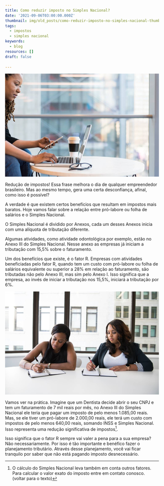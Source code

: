 ```yaml
---
title: Como reduzir imposto no Simples Nacional?
date: '2021-09-06T03:00:00.000Z'
thumbnail: img/old_posts/como-reduzir-imposto-no-simples-nacional-thumb.jpg
tags:
  - impostos
  - simples nacional
keywords:
  - blog
resources: []
draft: false

---
```


![](imgs/001.jpg)

Redução de impostos! Essa frase melhora o dia de qualquer empreendedor brasileiro. Mas ao mesmo tempo, gera uma certa desconfiança, afinal, como isso é possível?

<!--more--> 

A verdade é que existem certos benefícios que resultam em impostos mais baratos. Hoje vamos falar sobre a relação entre pró-labore ou folha de salários e o Simples Nacional.

O Simples Nacional é dividido por Anexos, cada um desses Anexos inicia com uma alíquota de tributação diferente.

Algumas atividades, como atividade odontológica por exemplo, estão no Anexo III do Simples Nacional. Nesse anexo as empresas já iniciam a tributação com 15,5% sobre o faturamento.

Um dos benefícios que existe, é o fator R. Empresas com atividades beneficiadas pelo fator R, quando tem um custo com pró-labore ou folha de salários equivalente ou superior a 28% em relação ao faturamento, são tributadas não pelo Anexo III, mas sim pelo Anexo I. Isso significa que a empresa, ao invés de iniciar a tributação nos 15,5%, iniciará a tributação por 6%.

![](imgs/002.jpg)

Vamos ver na prática. Imagine que um Dentista decide abrir o seu CNPJ e tem um faturamento de 7 mil reais por mês, no Anexo III do Simples Nacional ele teria que pagar um imposto de pelo menos 1.085,00 reais. Mas, se ele tiver um pró-labore de 2.000,00 reais, ele terá um custo com impostos de pelo menos 640,00 reais, somando INSS e Simples Nacional. Isso representa uma redução significativa de impostos[^1].

Isso significa que o fator R sempre vai valer a pena para a sua empresa? Não necessariamente. Por isso é tão importante e benéfico fazer o planejamento tributário. Através desse planejamento, você vai ficar tranquilo por saber que não está pagando imposto desnecessário.

[^1]: O cálculo do Simples Nacional leva também em conta outros fatores. Para calcular o valor exato do imposto entre em contato conosco. (voltar para o texto)